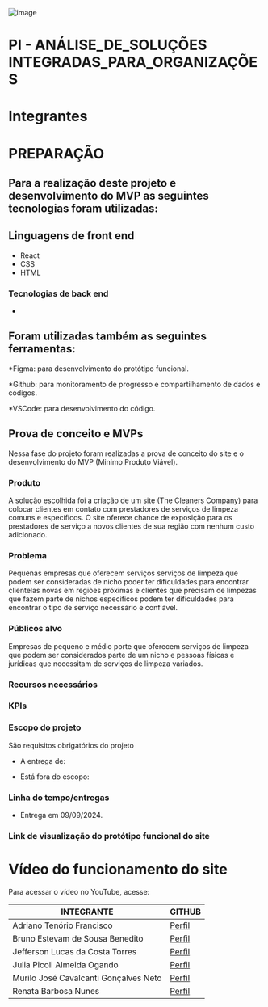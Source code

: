 ![image](https://upload.wikimedia.org/wikipedia/commons/thumb/8/86/Senac_logo.svg/653px-Senac_logo.svg.png)

# PI -  ANÁLISE_DE_SOLUÇÕES INTEGRADAS_PARA_ORGANIZAÇÕES
# Integrantes
<table>
<thead>
<tr>
<th>INTEGRANTE</th>
<th>GITHUB</th>
</tr>
</thead>
<TBODY>
<tr>
<td>Adriano Tenório Francisco</td>
<td><a href="https://github.com/adrianotftenorio">
Perfil
</a></td>
<tr/>
<tr><td>Bruno Estevam de Sousa Benedito</td>
<td><a href="https://github.com/Estevam101">
Perfil
<a/></td>
</tr>
<tr>
<td>Jefferson Lucas da Costa Torres</td>
<td><a href="https://github.com/JeffLCT">
  Perfil
<a/></td>
</tr>
<tr>
<td>Julia Picoli Almeida Ogando</td>
  <td><a href="https://github.com/jpicoli">
    Perfil
  <a/></td>
</tr>
<tr>
  <td>Murilo José Cavalcanti Gonçalves Neto</td>
  <td><a href="https://github.com/murilojcavalcanti">
    Perfil
  <a/></td>
</tr>
<tr>
  <td>Renata Barbosa Nunes</td>
  <td><a href="https://github.com/renatanunesdev">
    Perfil
  <a/></td>
</tr>
</TBODY>






<h1>PREPARAÇÃO</h1>

## Para a realização deste projeto e desenvolvimento do MVP as seguintes tecnologias foram utilizadas:

## Linguagens de front end
* React
* CSS
* HTML

### Tecnologias de back end

*

## Foram utilizadas também as seguintes ferramentas:

*Figma: para desenvolvimento do protótipo funcional.

*Github: para monitoramento de progresso e compartilhamento de dados e códigos.

*VSCode: para desenvolvimento do código.

## Prova de conceito e MVPs

Nessa fase do projeto foram realizadas a prova de conceito do site e o desenvolvimento do MVP (Minimo Produto Viável).

### Produto

A solução escolhida foi a criação de um site (The Cleaners Company) para colocar clientes em contato com prestadores de serviços de limpeza comuns e específicos. O site oferece chance de exposição para os prestadores de serviço a novos clientes de sua região com nenhum custo adicionado.

### Problema

Pequenas empresas que oferecem serviços serviços de limpeza que podem ser consideradas de nicho poder ter dificuldades para encontrar clientelas novas em regiões próximas e clientes que precisam de limpezas que fazem parte de nichos especificos podem ter dificuldades para encontrar o tipo de serviço necessário e confiável.

### Públicos alvo

Empresas de pequeno e médio porte que oferecem serviços de limpeza que podem ser considerados parte de um nicho e pessoas físicas e jurídicas que necessitam de serviços de limpeza variados.

### Recursos necessários



### KPIs



### Escopo do projeto 

São requisitos obrigatórios do projeto

* A entrega de:


* Está fora do escopo:
  

### Linha do tempo/entregas

* Entrega em 09/09/2024.

### Link de visualização do protótipo funcional do site



# Vídeo do funcionamento do site

Para acessar o vídeo no YouTube, acesse:
